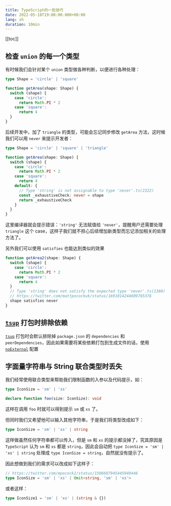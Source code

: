 ```yaml
---
title: TypeScript的一些技巧
date: 2022-05-18T19:00:00.000+00:00
lang: zh
duration: 10min
---
```


[[toc]]

## 检查 `union` 的每一个类型

有时候我们会针对某个 `union` 类型做各种判断，以便进行各种处理：

```ts
type Shape = 'circle' | 'square'

function getArea(shape: Shape) {
  switch (shape) {
    case 'circle':
      return Math.PI * 2
    case 'square':
      return 4
  }
}
```

后续开发中，加了 `triangle` 的类型，可能会忘记同步修改 `getArea` 方法，这时候我们可以用 `never` 来提示开发者：

```ts
type Shape = 'circle' | 'square' | 'triangle'

function getArea(shape: Shape) {
  switch (shape) {
    case 'circle':
      return Math.PI * 2
    case 'square':
      return 4
    default: {
      // Type 'string' is not assignable to type 'never'.ts(2322)
      const _exhaustiveCheck: never = shape
      return _exhaustiveCheck
    }
  }
}
```

这里编译器就会提示错误：`'string'` 无法赋值给 `'never'`，提醒用户还需要处理 `triangle` 这个 case，这样子我们就不担心后续增加新类型而忘记添加相关的处理方法了。

另外我们可以使用 `satisfies` 也能达到类似的效果

```ts
function getArea2(shape: Shape) {
  switch (shape) {
    case 'circle':
      return Math.PI * 2
    case 'square':
      return 4
  }
  // Type 'string' does not satisfy the expected type 'never'.ts(1360)
  // https://twitter.com/mattpocockuk/status/1691014244609765376
  shape satisfies never
}
```



## [`tsup`](https://tsup.egoist.dev/) 打包时排除依赖

[`tsup`](https://tsup.egoist.dev/) 打包时会默认排除掉 `package.json` 的 `dependencies` 和 `peerDependencies`，因此如果需要将某些依赖打包到生成文件的话，使用 [`noExternal`](https://tsup.egoist.dev/#excluding-all-packages) 配置

## 字面量字符串与 String 联合类型时丢失

我们经常使用联合类型来帮助我们限制函数的入参以及代码提示，如：

```ts
type IconSize = 'sm' | 'xs'

declare function foo(size: IconSize): void
```

这样在调用 `foo` 时就可以得到提示 `sm` 或 `xs` 了。

但同时我们又希望他可以输入其他字符串，于是我们将类型改成如下：

```ts
type IconSize = 'sm' | 'xs' | string
```

这样做虽然任何字符串都可以传入，但是 `sm` 和 `xs` 的提示都没掉了，究其原因是 `TypeScript` 认为 `sm` 和 `xs` 都是 `string`，因此会自动把 `type IconSize = 'sm' | 'xs' | string` 处理成 `type IconSize = string`，自然就没有提示了。

因此想做到我们的需求可以改成如下这样子：

```ts
// https://twitter.com/mpocock1/status/1506607945445949446
type IconSize = 'sm' | 'xs' | Omit<string, 'sm' | 'xs'>
```

或者这样：

```ts
type IconSize1 = 'sm' | 'xs' | (string & {})
```